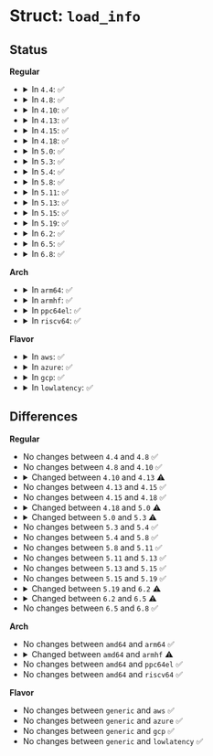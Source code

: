 # Struct: <code>load_info</code>

## Status
<b>Regular</b>
<ul>
<li>
<details>
<summary>In <code>4.4</code>: ✅</summary>

```c
struct load_info {
    Elf64_Ehdr *hdr;
    long unsigned int len;
    Elf64_Shdr *sechdrs;
    char *secstrings;
    char *strtab;
    long unsigned int symoffs;
    long unsigned int stroffs;
    struct _ddebug *debug;
    unsigned int num_debug;
    bool sig_ok;
    long unsigned int mod_kallsyms_init_off;
    struct (anon) index;
};
```
</details>
</li>
<li>
<details>
<summary>In <code>4.8</code>: ✅</summary>

```c
struct load_info {
    Elf64_Ehdr *hdr;
    long unsigned int len;
    Elf64_Shdr *sechdrs;
    char *secstrings;
    char *strtab;
    long unsigned int symoffs;
    long unsigned int stroffs;
    struct _ddebug *debug;
    unsigned int num_debug;
    bool sig_ok;
    long unsigned int mod_kallsyms_init_off;
    struct (anon) index;
};
```
</details>
</li>
<li>
<details>
<summary>In <code>4.10</code>: ✅</summary>

```c
struct load_info {
    Elf64_Ehdr *hdr;
    long unsigned int len;
    Elf64_Shdr *sechdrs;
    char *secstrings;
    char *strtab;
    long unsigned int symoffs;
    long unsigned int stroffs;
    struct _ddebug *debug;
    unsigned int num_debug;
    bool sig_ok;
    long unsigned int mod_kallsyms_init_off;
    struct (anon) index;
};
```
</details>
</li>
<li>
<details>
<summary>In <code>4.13</code>: ✅</summary>

```c
struct load_info {
    const char *name;
    Elf64_Ehdr *hdr;
    long unsigned int len;
    Elf64_Shdr *sechdrs;
    char *secstrings;
    char *strtab;
    long unsigned int symoffs;
    long unsigned int stroffs;
    struct _ddebug *debug;
    unsigned int num_debug;
    bool sig_ok;
    long unsigned int mod_kallsyms_init_off;
    struct (anon) index;
};
```
</details>
</li>
<li>
<details>
<summary>In <code>4.15</code>: ✅</summary>

```c
struct load_info {
    const char *name;
    Elf64_Ehdr *hdr;
    long unsigned int len;
    Elf64_Shdr *sechdrs;
    char *secstrings;
    char *strtab;
    long unsigned int symoffs;
    long unsigned int stroffs;
    struct _ddebug *debug;
    unsigned int num_debug;
    bool sig_ok;
    long unsigned int mod_kallsyms_init_off;
    struct (anon) index;
};
```
</details>
</li>
<li>
<details>
<summary>In <code>4.18</code>: ✅</summary>

```c
struct load_info {
    const char *name;
    Elf64_Ehdr *hdr;
    long unsigned int len;
    Elf64_Shdr *sechdrs;
    char *secstrings;
    char *strtab;
    long unsigned int symoffs;
    long unsigned int stroffs;
    struct _ddebug *debug;
    unsigned int num_debug;
    bool sig_ok;
    long unsigned int mod_kallsyms_init_off;
    struct (anon) index;
};
```
</details>
</li>
<li>
<details>
<summary>In <code>5.0</code>: ✅</summary>

```c
struct load_info {
    const char *name;
    struct module *mod;
    Elf64_Ehdr *hdr;
    long unsigned int len;
    Elf64_Shdr *sechdrs;
    char *secstrings;
    char *strtab;
    long unsigned int symoffs;
    long unsigned int stroffs;
    struct _ddebug *debug;
    unsigned int num_debug;
    bool sig_ok;
    long unsigned int mod_kallsyms_init_off;
    struct (anon) index;
};
```
</details>
</li>
<li>
<details>
<summary>In <code>5.3</code>: ✅</summary>

```c
struct load_info {
    const char *name;
    struct module *mod;
    Elf64_Ehdr *hdr;
    long unsigned int len;
    Elf64_Shdr *sechdrs;
    char *secstrings;
    char *strtab;
    long unsigned int symoffs;
    long unsigned int stroffs;
    long unsigned int init_typeoffs;
    long unsigned int core_typeoffs;
    struct _ddebug *debug;
    unsigned int num_debug;
    bool sig_ok;
    long unsigned int mod_kallsyms_init_off;
    struct (anon) index;
};
```
</details>
</li>
<li>
<details>
<summary>In <code>5.4</code>: ✅</summary>

```c
struct load_info {
    const char *name;
    struct module *mod;
    Elf64_Ehdr *hdr;
    long unsigned int len;
    Elf64_Shdr *sechdrs;
    char *secstrings;
    char *strtab;
    long unsigned int symoffs;
    long unsigned int stroffs;
    long unsigned int init_typeoffs;
    long unsigned int core_typeoffs;
    struct _ddebug *debug;
    unsigned int num_debug;
    bool sig_ok;
    long unsigned int mod_kallsyms_init_off;
    struct (anon) index;
};
```
</details>
</li>
<li>
<details>
<summary>In <code>5.8</code>: ✅</summary>

```c
struct load_info {
    const char *name;
    struct module *mod;
    Elf64_Ehdr *hdr;
    long unsigned int len;
    Elf64_Shdr *sechdrs;
    char *secstrings;
    char *strtab;
    long unsigned int symoffs;
    long unsigned int stroffs;
    long unsigned int init_typeoffs;
    long unsigned int core_typeoffs;
    struct _ddebug *debug;
    unsigned int num_debug;
    bool sig_ok;
    long unsigned int mod_kallsyms_init_off;
    struct (anon) index;
};
```
</details>
</li>
<li>
<details>
<summary>In <code>5.11</code>: ✅</summary>

```c
struct load_info {
    const char *name;
    struct module *mod;
    Elf64_Ehdr *hdr;
    long unsigned int len;
    Elf64_Shdr *sechdrs;
    char *secstrings;
    char *strtab;
    long unsigned int symoffs;
    long unsigned int stroffs;
    long unsigned int init_typeoffs;
    long unsigned int core_typeoffs;
    struct _ddebug *debug;
    unsigned int num_debug;
    bool sig_ok;
    long unsigned int mod_kallsyms_init_off;
    struct (anon) index;
};
```
</details>
</li>
<li>
<details>
<summary>In <code>5.13</code>: ✅</summary>

```c
struct load_info {
    const char *name;
    struct module *mod;
    Elf64_Ehdr *hdr;
    long unsigned int len;
    Elf64_Shdr *sechdrs;
    char *secstrings;
    char *strtab;
    long unsigned int symoffs;
    long unsigned int stroffs;
    long unsigned int init_typeoffs;
    long unsigned int core_typeoffs;
    struct _ddebug *debug;
    unsigned int num_debug;
    bool sig_ok;
    long unsigned int mod_kallsyms_init_off;
    struct (anon) index;
};
```
</details>
</li>
<li>
<details>
<summary>In <code>5.15</code>: ✅</summary>

```c
struct load_info {
    const char *name;
    struct module *mod;
    Elf64_Ehdr *hdr;
    long unsigned int len;
    Elf64_Shdr *sechdrs;
    char *secstrings;
    char *strtab;
    long unsigned int symoffs;
    long unsigned int stroffs;
    long unsigned int init_typeoffs;
    long unsigned int core_typeoffs;
    struct _ddebug *debug;
    unsigned int num_debug;
    bool sig_ok;
    long unsigned int mod_kallsyms_init_off;
    struct (anon) index;
};
```
</details>
</li>
<li>
<details>
<summary>In <code>5.19</code>: ✅</summary>

```c
struct load_info {
    const char *name;
    struct module *mod;
    Elf64_Ehdr *hdr;
    long unsigned int len;
    Elf64_Shdr *sechdrs;
    char *secstrings;
    char *strtab;
    long unsigned int symoffs;
    long unsigned int stroffs;
    long unsigned int init_typeoffs;
    long unsigned int core_typeoffs;
    struct _ddebug *debug;
    unsigned int num_debug;
    bool sig_ok;
    long unsigned int mod_kallsyms_init_off;
    struct (anon) index;
};
```
</details>
</li>
<li>
<details>
<summary>In <code>6.2</code>: ✅</summary>

```c
struct load_info {
    const char *name;
    struct module *mod;
    Elf64_Ehdr *hdr;
    long unsigned int len;
    Elf64_Shdr *sechdrs;
    char *secstrings;
    char *strtab;
    long unsigned int symoffs;
    long unsigned int stroffs;
    long unsigned int init_typeoffs;
    long unsigned int core_typeoffs;
    struct _ddebug_info dyndbg;
    bool sig_ok;
    long unsigned int mod_kallsyms_init_off;
    struct (anon) index;
};
```
</details>
</li>
<li>
<details>
<summary>In <code>6.5</code>: ✅</summary>

```c
struct load_info {
    const char *name;
    struct module *mod;
    Elf64_Ehdr *hdr;
    long unsigned int len;
    Elf64_Shdr *sechdrs;
    char *secstrings;
    char *strtab;
    long unsigned int symoffs;
    long unsigned int stroffs;
    long unsigned int init_typeoffs;
    long unsigned int core_typeoffs;
    bool sig_ok;
    long unsigned int mod_kallsyms_init_off;
    struct page **pages;
    unsigned int max_pages;
    unsigned int used_pages;
    struct (anon) index;
};
```
</details>
</li>
<li>
<details>
<summary>In <code>6.8</code>: ✅</summary>

```c
struct load_info {
    const char *name;
    struct module *mod;
    Elf64_Ehdr *hdr;
    long unsigned int len;
    Elf64_Shdr *sechdrs;
    char *secstrings;
    char *strtab;
    long unsigned int symoffs;
    long unsigned int stroffs;
    long unsigned int init_typeoffs;
    long unsigned int core_typeoffs;
    bool sig_ok;
    long unsigned int mod_kallsyms_init_off;
    struct page **pages;
    unsigned int max_pages;
    unsigned int used_pages;
    struct (anon) index;
};
```
</details>
</li>
</ul>
<b>Arch</b>
<ul>
<li>
<details>
<summary>In <code>arm64</code>: ✅</summary>

```c
struct load_info {
    const char *name;
    struct module *mod;
    Elf64_Ehdr *hdr;
    long unsigned int len;
    Elf64_Shdr *sechdrs;
    char *secstrings;
    char *strtab;
    long unsigned int symoffs;
    long unsigned int stroffs;
    long unsigned int init_typeoffs;
    long unsigned int core_typeoffs;
    struct _ddebug *debug;
    unsigned int num_debug;
    bool sig_ok;
    long unsigned int mod_kallsyms_init_off;
    struct (anon) index;
};
```
</details>
</li>
<li>
<details>
<summary>In <code>armhf</code>: ✅</summary>

```c
struct load_info {
    const char *name;
    struct module *mod;
    Elf32_Ehdr *hdr;
    long unsigned int len;
    Elf32_Shdr *sechdrs;
    char *secstrings;
    char *strtab;
    long unsigned int symoffs;
    long unsigned int stroffs;
    long unsigned int init_typeoffs;
    long unsigned int core_typeoffs;
    struct _ddebug *debug;
    unsigned int num_debug;
    bool sig_ok;
    long unsigned int mod_kallsyms_init_off;
    struct (anon) index;
};
```
</details>
</li>
<li>
<details>
<summary>In <code>ppc64el</code>: ✅</summary>

```c
struct load_info {
    const char *name;
    struct module *mod;
    Elf64_Ehdr *hdr;
    long unsigned int len;
    Elf64_Shdr *sechdrs;
    char *secstrings;
    char *strtab;
    long unsigned int symoffs;
    long unsigned int stroffs;
    long unsigned int init_typeoffs;
    long unsigned int core_typeoffs;
    struct _ddebug *debug;
    unsigned int num_debug;
    bool sig_ok;
    long unsigned int mod_kallsyms_init_off;
    struct (anon) index;
};
```
</details>
</li>
<li>
<details>
<summary>In <code>riscv64</code>: ✅</summary>

```c
struct load_info {
    const char *name;
    struct module *mod;
    Elf64_Ehdr *hdr;
    long unsigned int len;
    Elf64_Shdr *sechdrs;
    char *secstrings;
    char *strtab;
    long unsigned int symoffs;
    long unsigned int stroffs;
    long unsigned int init_typeoffs;
    long unsigned int core_typeoffs;
    struct _ddebug *debug;
    unsigned int num_debug;
    bool sig_ok;
    long unsigned int mod_kallsyms_init_off;
    struct (anon) index;
};
```
</details>
</li>
</ul>
<b>Flavor</b>
<ul>
<li>
<details>
<summary>In <code>aws</code>: ✅</summary>

```c
struct load_info {
    const char *name;
    struct module *mod;
    Elf64_Ehdr *hdr;
    long unsigned int len;
    Elf64_Shdr *sechdrs;
    char *secstrings;
    char *strtab;
    long unsigned int symoffs;
    long unsigned int stroffs;
    long unsigned int init_typeoffs;
    long unsigned int core_typeoffs;
    struct _ddebug *debug;
    unsigned int num_debug;
    bool sig_ok;
    long unsigned int mod_kallsyms_init_off;
    struct (anon) index;
};
```
</details>
</li>
<li>
<details>
<summary>In <code>azure</code>: ✅</summary>

```c
struct load_info {
    const char *name;
    struct module *mod;
    Elf64_Ehdr *hdr;
    long unsigned int len;
    Elf64_Shdr *sechdrs;
    char *secstrings;
    char *strtab;
    long unsigned int symoffs;
    long unsigned int stroffs;
    long unsigned int init_typeoffs;
    long unsigned int core_typeoffs;
    struct _ddebug *debug;
    unsigned int num_debug;
    bool sig_ok;
    long unsigned int mod_kallsyms_init_off;
    struct (anon) index;
};
```
</details>
</li>
<li>
<details>
<summary>In <code>gcp</code>: ✅</summary>

```c
struct load_info {
    const char *name;
    struct module *mod;
    Elf64_Ehdr *hdr;
    long unsigned int len;
    Elf64_Shdr *sechdrs;
    char *secstrings;
    char *strtab;
    long unsigned int symoffs;
    long unsigned int stroffs;
    long unsigned int init_typeoffs;
    long unsigned int core_typeoffs;
    struct _ddebug *debug;
    unsigned int num_debug;
    bool sig_ok;
    long unsigned int mod_kallsyms_init_off;
    struct (anon) index;
};
```
</details>
</li>
<li>
<details>
<summary>In <code>lowlatency</code>: ✅</summary>

```c
struct load_info {
    const char *name;
    struct module *mod;
    Elf64_Ehdr *hdr;
    long unsigned int len;
    Elf64_Shdr *sechdrs;
    char *secstrings;
    char *strtab;
    long unsigned int symoffs;
    long unsigned int stroffs;
    long unsigned int init_typeoffs;
    long unsigned int core_typeoffs;
    struct _ddebug *debug;
    unsigned int num_debug;
    bool sig_ok;
    long unsigned int mod_kallsyms_init_off;
    struct (anon) index;
};
```
</details>
</li>
</ul>

## Differences
<b>Regular</b>
<ul>
<li>
No changes between <code>4.4</code> and <code>4.8</code> ✅
</li>
<li>
No changes between <code>4.8</code> and <code>4.10</code> ✅
</li>
<li>
<details>
<summary>Changed between <code>4.10</code> and <code>4.13</code> ⚠️</summary>
<ul>
<li>
<b>Field added. </b>
<code>const char *name</code>
</li>
</ul>
</details>
</li>
<li>
No changes between <code>4.13</code> and <code>4.15</code> ✅
</li>
<li>
No changes between <code>4.15</code> and <code>4.18</code> ✅
</li>
<li>
<details>
<summary>Changed between <code>4.18</code> and <code>5.0</code> ⚠️</summary>
<ul>
<li>
<b>Field added. </b>
<code>struct module *mod</code>
</li>
</ul>
</details>
</li>
<li>
<details>
<summary>Changed between <code>5.0</code> and <code>5.3</code> ⚠️</summary>
<ul>
<li>
<b>Field added. </b>
<code>long unsigned int init_typeoffs</code>
</li>
<li>
<b>Field added. </b>
<code>long unsigned int core_typeoffs</code>
</li>
</ul>
</details>
</li>
<li>
No changes between <code>5.3</code> and <code>5.4</code> ✅
</li>
<li>
No changes between <code>5.4</code> and <code>5.8</code> ✅
</li>
<li>
No changes between <code>5.8</code> and <code>5.11</code> ✅
</li>
<li>
No changes between <code>5.11</code> and <code>5.13</code> ✅
</li>
<li>
No changes between <code>5.13</code> and <code>5.15</code> ✅
</li>
<li>
No changes between <code>5.15</code> and <code>5.19</code> ✅
</li>
<li>
<details>
<summary>Changed between <code>5.19</code> and <code>6.2</code> ⚠️</summary>
<ul>
<li>
<b>Field added. </b>
<code>struct _ddebug_info dyndbg</code>
</li>
<li>
<b>Field removed. </b>
<code>struct _ddebug *debug</code>
</li>
<li>
<b>Field removed. </b>
<code>unsigned int num_debug</code>
</li>
</ul>
</details>
</li>
<li>
<details>
<summary>Changed between <code>6.2</code> and <code>6.5</code> ⚠️</summary>
<ul>
<li>
<b>Field added. </b>
<code>struct page **pages</code>
</li>
<li>
<b>Field added. </b>
<code>unsigned int max_pages</code>
</li>
<li>
<b>Field added. </b>
<code>unsigned int used_pages</code>
</li>
<li>
<b>Field removed. </b>
<code>struct _ddebug_info dyndbg</code>
</li>
</ul>
</details>
</li>
<li>
No changes between <code>6.5</code> and <code>6.8</code> ✅
</li>
</ul>
<b>Arch</b>
<ul>
<li>
No changes between <code>amd64</code> and <code>arm64</code> ✅
</li>
<li>
<details>
<summary>Changed between <code>amd64</code> and <code>armhf</code> ⚠️</summary>
<ul>
<li>
<b>Field type changed. </b>
<code>Elf64_Ehdr *hdr</code> ➡️ <code>Elf32_Ehdr *hdr</code>
</li>
<li>
<b>Field type changed. </b>
<code>Elf64_Shdr *sechdrs</code> ➡️ <code>Elf32_Shdr *sechdrs</code>
</li>
</ul>
</details>
</li>
<li>
No changes between <code>amd64</code> and <code>ppc64el</code> ✅
</li>
<li>
No changes between <code>amd64</code> and <code>riscv64</code> ✅
</li>
</ul>
<b>Flavor</b>
<ul>
<li>
No changes between <code>generic</code> and <code>aws</code> ✅
</li>
<li>
No changes between <code>generic</code> and <code>azure</code> ✅
</li>
<li>
No changes between <code>generic</code> and <code>gcp</code> ✅
</li>
<li>
No changes between <code>generic</code> and <code>lowlatency</code> ✅
</li>
</ul>
